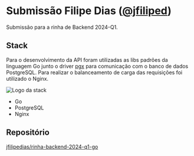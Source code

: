 # Submissão Filipe Dias ([@jfiliped](https://twitter.com/jfiliped))

Submissão para a rinha de Backend 2024-Q1.

## Stack

Para o desenvolvimento da API foram utilizadas as libs padrões da linguagem Go junto o driver [pgx](https://github.com/jackc/pgx) para comunicação com o banco de dados PostgreSQL. Para realizar o balanceamento de carga das requisições foi utilizado o Nginx.

![Logo da stack](https://skillicons.dev/icons?i=go,postgres,nginx)

- Go
- PostgreSQL
- Nginx

## Repositório

[jfilipedias/rinha-backend-2024-q1-go](https://github.com/jfilipedias/rinha-backend-2024-q1-go)
